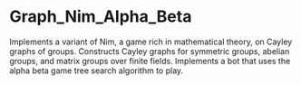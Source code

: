 # Graph_Nim_Alpha_Beta
Implements a variant of Nim, a game rich in mathematical theory, on Cayley graphs of groups. Constructs Cayley graphs for symmetric groups, abelian groups, and matrix groups over finite fields. Implements a bot that uses the alpha beta game tree search algorithm to play.

